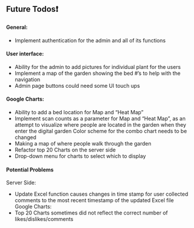 ## Future Todos:exclamation:
#### General:

* Implement authentication for the admin and all of its functions   
 
#### User interface:

* Ability for the admin to add pictures for individual plant for the users
* Implement a map of the garden showing the bed #’s to help with the navigation
* Admin page buttons could need some UI touch ups  

#### Google Charts:
* Ability to add a bed location for Map and “Heat Map”
* Implement scan counts as a parameter for Map and “Heat Map”, as an attempt to visualize where people are located in the garden when they enter the digital garden Color scheme for the combo chart needs to be changed
* Making a map of where people walk through the garden
* Refactor top 20 Charts on the server side
* Drop-down menu for charts to select which to display  

#### Potential Problems  
Server Side:

* Update Excel function causes changes in time stamp for user collected comments to the most recent timestamp of the updated Excel file Google Charts:
* Top 20 Charts sometimes did not reflect the correct number of likes/dislikes/comments
